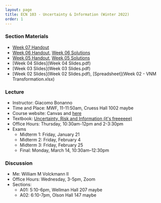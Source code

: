 ```yaml
---
layout: page
title: ECN 103 - Uncertainty & Information (Winter 2022)
order: 1
---
```


### Section Materials
* [Week 07 Handout](week07.pdf)
* [Week 06 Handout](week06.pdf), [Week 06 Solutions](week06-ans.pdf)
* [Week 05 Handout](week05.pdf), [Week 05 Solutions](week05-ans.pdf)
* [Week 04 Slides](Week 04 Slides.pdf)
* [Week 03 Slides](Week 03 Slides.pdf)
* [Week 02 Slides](Week 02 Slides.pdf), [Spreadsheet](Week 02 - VNM Transformation.xlsx)


### Lecture
* Instructor: Giacomo Bonanno
* Time and Place: MWF, 11-11:50am, Cruess Hall 1002 maybe
* Course website: Canvas and [here](http://faculty.econ.ucdavis.edu/faculty/bonanno/teaching/103/index.html)
* Textbook: [Uncertainty, Risk and Information (it's freeeeee)](http://faculty.econ.ucdavis.edu/faculty/bonanno/URI_Book.html)
* Office Hours: Thursday, 10:30am-12pm and 2-3:30pm
* Exams
  * Midterm 1: Friday, January 21
  * Midterm 2: Friday, February 4
  * Midterm 3: Friday, February 25
  * Final: Monday, March 14, 10:30am–12:30pm  


### Discussion
* Me: William M Volckmann II
* Office Hours: Wednesday, 3-5pm, Zoom
* Sections:
  * A01: 5:10-6pm, Wellman Hall 207 maybe
  * A02: 6:10-7pm, Olson Hall 147 maybe
